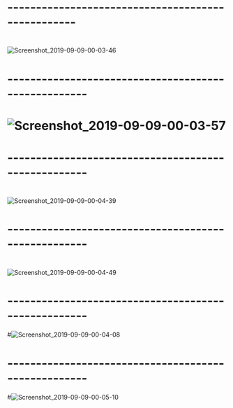 # --------------------------------------------------
#
![Screenshot_2019-09-09-00-03-46](https://user-images.githubusercontent.com/46956310/64495330-e461fe00-d298-11e9-9890-27ea40afd2fc.png)
# ----------------------------------------------------
# ![Screenshot_2019-09-09-00-03-57](https://user-images.githubusercontent.com/46956310/64495345-0d828e80-d299-11e9-9405-f24a4260be5c.png)
# ----------------------------------------------------
#
![Screenshot_2019-09-09-00-04-39](https://user-images.githubusercontent.com/46956310/64495359-3a36a600-d299-11e9-8424-542a8ac1af0d.png)
# ----------------------------------------------------
#
![Screenshot_2019-09-09-00-04-49](https://user-images.githubusercontent.com/46956310/64495384-84b82280-d299-11e9-9a88-6acf25e252c4.png)
# ----------------------------------------------------
#![Screenshot_2019-09-09-00-04-08](https://user-images.githubusercontent.com/46956310/64495394-ae714980-d299-11e9-9b37-40733a8687c4.png)
# ----------------------------------------------------
#![Screenshot_2019-09-09-00-05-10](https://user-images.githubusercontent.com/46956310/64495400-c648cd80-d299-11e9-97af-a98166f4aa71.png)
